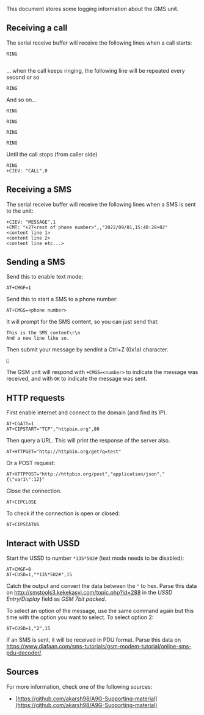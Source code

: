 This document stores some logging information about the GMS unit.

## Receiving a call

The serial receive buffer will receive the following lines when a call starts: 
```
RING


```

... when the call keeps ringing, the following line will be repeated every second or so
```
RING

```

And so on...
```
RING

RING

RING

RING

```

Until the call stops (from caller side)
```
RING
+CIEV: "CALL",0

```

## Receiving a SMS

The serial receive buffer will receive the following lines when a SMS is sent to the unit:
```
+CIEV: "MESSAGE",1
+CMT: "+27<rest of phone number>",,"2022/09/01,15:40:28+02"
<content line 1>
<content line 2>
<content line etc...>
```

## Sending a SMS

Send this to enable text mode:
```
AT+CMGF=1
```

Send this to start a SMS to a phone number:
```
AT+CMGS=<phone number>
```

It will prompt for the SMS content, so you can just send that:
```
This is the SMS content\r\n
And a new line like so.
```

Then submit your message by sendint a Ctrl+Z (0x1a) character.
```

```

The GSM unit will respond with `+CMGS=<number>` to indicate the message was received, and with `OK` to indicate the message was sent. 

## HTTP requests

First enable internet and connect to the domain (and find its IP).
```
AT+CGATT=1
AT+CIPSTART="TCP","httpbin.org",80
```

Then query a URL. This will print the response of the server also.
```
AT+HTTPGET="http://httpbin.org/get?q=test"
```
Or a POST request:
```
AT+HTTPPOST="http://httpbin.org/post","application/json","{\"var1\":12}"
```

Close the connection.
```
AT+CIPCLOSE
```

To check if the connection is open or closed:
```
AT+CIPSTATUS
```

## Interact with USSD

Start the USSD to number `*135*502#` (text mode needs to be disabled):
```
AT+CMGF=0
AT+CUSD=1,"*135*502#",15
```

Catch the output and convert the data between the `"` to hex. Parse this data on http://smstools3.kekekasvi.com/topic.php?id=288 in the _USSD Entry/Display_ field as _GSM 7bit packed_.

To select an option of the message, use the same command again but this time with the option you want to select. To select option 2:
```
AT+CUSD=1,"2",15
```

If an SMS is sent, it will be received in PDU format. Parse this data on https://www.diafaan.com/sms-tutorials/gsm-modem-tutorial/online-sms-pdu-decoder/.

## Sources

For more information, check one of the following sources:
- [https://github.com/akarsh98/A9G-Supporting-material](https://github.com/akarsh98/A9G-Supporting-material)